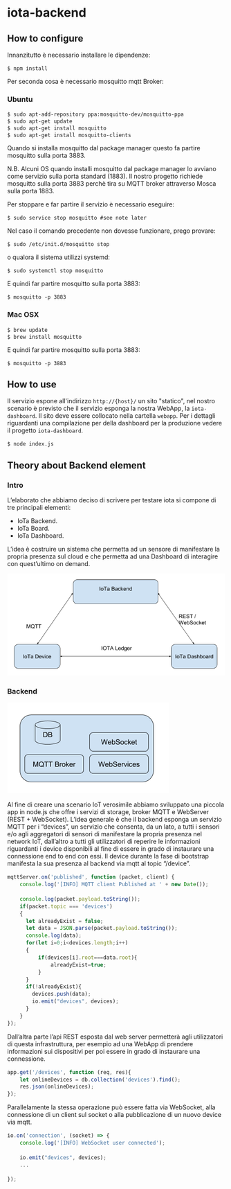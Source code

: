 # iota-backend

## How to configure

Innanzitutto è necessario installare le dipendenze:

```
$ npm install
```

Per seconda cosa è necessario mosquitto mqtt Broker:

### Ubuntu

```
$ sudo apt-add-repository ppa:mosquitto-dev/mosquitto-ppa
$ sudo apt-get update
$ sudo apt-get install mosquitto
$ sudo apt-get install mosquitto-clients
```

Quando si installa mosquitto dal package manager questo fa partire mosquitto sulla porta 3883.

N.B. Alcuni OS quando installi mosquitto dal package manager lo avviano come servizio sulla porta standard (1883).
Il nostro progetto richiede mosquitto sulla porta 3883 perchè tira su MQTT broker attraverso Mosca sulla porta 1883.

Per stoppare e far partire il servizio è necessario eseguire:

```
$ sudo service stop mosquitto #see note later
```
Nel caso il comando precedente non dovesse funzionare, prego provare:

```
$ sudo /etc/init.d/mosquitto stop
```

o qualora il sistema utilizzi systemd:

```
$ sudo systemctl stop mosquitto
```

E quindi far partire mosquitto sulla porta 3883:

```
$ mosquitto -p 3883
```

### Mac OSX

```
$ brew update
$ brew install mosquitto
```


E quindi far partire mosquitto sulla porta 3883:

```
$ mosquitto -p 3883
```

## How to use

Il servizio espone all'indirizzo `http://{host}/` un sito "statico", nel nostro scenario
è previsto che il servizio esponga la nostra WebApp, la `iota-dashboard`.
Il sito deve essere collocato nella cartella `webapp`.
Per i dettagli riguardanti una compilazione per della dashboard per la produzione vedere il progetto `iota-dashboard`.

```
$ node index.js
```

## Theory about Backend element

### Intro
L’elaborato che abbiamo deciso di scrivere per testare iota si compone di tre principali elementi:
- IoTa Backend.
- IoTa Board.
- IoTa Dashboard.

L’idea è costruire un sistema che permetta ad un sensore di manifestare la propria presenza sul cloud 
e che permetta ad una Dashboard di interagire con quest’ultimo on demand.

![Schema dei soggetti](./img/schema_1.png)

### Backend

![Backend schema](./img/schema_2.png)

Al fine di creare una scenario IoT verosimile abbiamo sviluppato una piccola app in node.js che offre i servizi di storage, broker MQTT e WebServer (REST + WebSocket).
L’idea generale è che il backend esponga un servizio MQTT per i “devices”, un servizio che consenta, da un lato, a tutti i sensori e/o agli aggregatori di sensori di manifestare la propria presenza nel network IoT, dall’altro a tutti gli utilizzatori di reperire le informazioni riguardanti i device disponibili al fine di essere in grado di instaurare una connessione end to end con essi.
Il device durante la fase di bootstrap manifesta la sua presenza al backend via mqtt al topic “/device”.

```javascript
mqttServer.on('published', function (packet, client) {
    console.log('[INFO] MQTT client Published at ' + new Date());

    console.log(packet.payload.toString());
    if(packet.topic === 'devices')
    {
      let alreadyExist = false;
      let data = JSON.parse(packet.payload.toString());
      console.log(data);
      for(let i=0;i<devices.length;i++)
      {
          if(devices[i].root===data.root){
              alreadyExist=true;
          }
      }
      if(!alreadyExist){
        devices.push(data);
        io.emit("devices", devices);
      }
    }
});
```

Dall’altra parte l’api REST esposta dal web server permetterà agli utilizzatori di questa infrastruttura, per esempio ad una WebApp di prendere informazioni sui dispositivi per poi essere in grado di instaurare una connessione.

```javascript
app.get('/devices', function (req, res){
    let onlineDevices = db.collection('devices').find();
    res.json(onlineDevices);
});
```

Parallelamente la stessa operazione può essere fatta via WebSocket, alla connessione di un client sul socket o alla pubblicazione di un nuovo device via mqtt.

```javascript
io.on('connection', (socket) => {
    console.log('[INFO] WebSocket user connected');
  
    io.emit("devices", devices);
    ...

});
```
